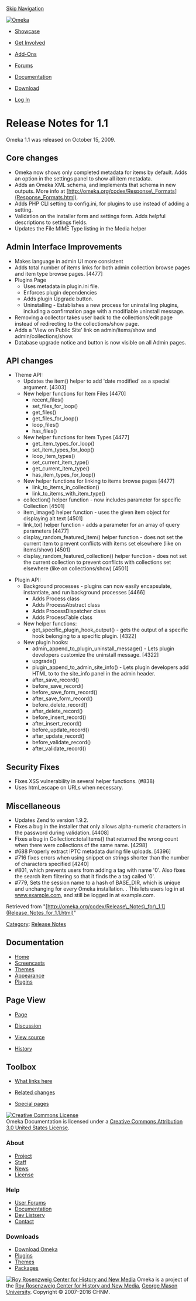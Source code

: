 <div id="wrap">

[Skip Navigation](Release_Notes_for_1.1.html#content)
<div id="header">

<div class="padding">

<span
id="logo">[![Omeka](http://omeka.org/ui/i/logo-horizontal-288px.gif)](../index.html)</span>
<div id="search-form">

</div>

-   <div id="nav-showcase">

    </div>

    [Showcase](../showcase.1.html)
-   <div id="nav-involved">

    </div>

    [Get Involved](../index.html%3Fp=124.html)
-   <div id="nav-addons">

    </div>

    [Add-Ons](../add-ons.1.html)
-   <div id="nav-forums">

    </div>

    [Forums](../forums/topic/mysqli-stmt.bind-result.html)
-   <div id="nav-documentation">

    </div>

    [Documentation](http://omeka.org/codex/)
-   <div id="nav-download">

    </div>

    [Download](../download.1.html)

</div>

</div>

<div id="content">

<div class="padding">

<div id="user-meta">

-   <div id="pt-login">

    </div>

    [Log
    In](http://omeka.org/c/index.php?title=Special:UserLogin&returnto=Release%20Notes%20for%201.1)

</div>

Release Notes for 1.1
=====================

<div id="primary">

Omeka 1.1 was released on October 15, 2009.

<span id="Core_changes" class="mw-headline"> Core changes </span>
-----------------------------------------------------------------

-   Omeka now shows only completed metadata for items by default. Adds
    an option in the settings panel to show all item metadata.
-   Adds an Omeka XML schema, and implements that schema in new outputs.
    More info at
    [http://omeka.org/codex/Response\_Formats](Response_Formats.html).
-   Adds PHP CLI setting to config.ini, for plugins to use instead of
    adding a setting.
-   Validation on the installer form and settings form. Adds helpful
    descriptions to settings fields.
-   Updates the File MIME Type listing in the Media helper

<span id="Admin_Interface_Improvements" class="mw-headline"> Admin Interface Improvements</span>
------------------------------------------------------------------------------------------------

-   Makes language in admin UI more consistent
-   Adds total number of items links for both admin collection browse
    pages and item type browse pages. \[4477\]
-   Plugins Page
    -   Uses metadata in plugin.ini file.
    -   Enforces plugin dependencies
    -   Adds plugin Upgrade button.
    -   Uninstalling - Establishes a new process for uninstalling
        plugins, including a confirmation page with a modifiable
        uninstall message.
-   Removing a collector takes user back to the collections/edit page
    instead of redirecting to the collections/show page.
-   Adds a 'View on Public Site' link on admin/items/show
    and admin/collections/show.
-   Database upgrade notice and button is now visible on all
    Admin pages.

<span id="API_changes" class="mw-headline"> API changes </span>
---------------------------------------------------------------

-   Theme API:
    -   Updates the item() helper to add 'date modified' as a
        special argument. \[4303\]
    -   New helper functions for Item Files \[4470\]
        -   recent\_files()
        -   set\_files\_for\_loop()
        -   get\_files()
        -   get\_files\_for\_loop()
        -   loop\_files()
        -   has\_files()
    -   New helper functions for Item Types \[4477\]
        -   get\_item\_types\_for\_loop()
        -   set\_item\_types\_for\_loop()
        -   loop\_item\_types()
        -   set\_current\_item\_type()
        -   get\_current\_item\_type()
        -   has\_item\_types\_for\_loop()
    -   New helper functions for linking to items browse pages \[4477\]
        -   link\_to\_items\_in\_collection()
        -   link\_to\_items\_with\_item\_type()
    -   collection() helper function - now includes parameter for
        specific Collection \[4501\]
    -   item\_image() helper function - uses the given item object for
        displaying alt text \[4501\]
    -   link\_to() helper function - adds a parameter for an array of
        query parameters \[4477\]
    -   display\_random\_featured\_item() helper function - does not set
        the current item to prevent conflicts with items set elsewhere
        (like on items/show) \[4501\]
    -   display\_random\_featured\_collection() helper function - does
        not set the current collection to prevent conflicts with
        collections set elsewhere (like on collections/show) \[4501\]

<!-- -->

-   Plugin API:
    -   Background processes - plugins can now easily encapsulate,
        instantiate, and run background processes \[4466\]
        -   Adds Process class
        -   Adds ProcessAbstract class
        -   Adds ProcessDispatcher class
        -   Adds ProcessTable class
    -   New helper functions:
        -   get\_specific\_plugin\_hook\_output() - gets the output of a
            specific hook belonging to a specific plugin. \[4322\]
    -   New plugin hooks:
        -   admin\_append\_to\_plugin\_uninstall\_message() - Lets
            plugin developers customize the uninstall message. \[4322\]
        -   upgrade()
        -   plugin\_append\_to\_admin\_site\_info() - Lets plugin
            developers add HTML to to the site\_info panel in the
            admin header.
        -   after\_save\_record()
        -   before\_save\_record()
        -   before\_save\_form\_record()
        -   after\_save\_form\_record()
        -   before\_delete\_record()
        -   after\_delete\_record()
        -   before\_insert\_record()
        -   after\_insert\_record()
        -   before\_update\_record()
        -   after\_update\_record()
        -   before\_validate\_record()
        -   after\_validate\_record()

<span id="Security_Fixes" class="mw-headline"> Security Fixes </span>
---------------------------------------------------------------------

-   Fixes XSS vulnerability in several helper functions. (\#838)
-   Uses html\_escape on URLs when necessary.

<span id="Miscellaneous" class="mw-headline"> Miscellaneous </span>
-------------------------------------------------------------------

-   Updates Zend to version 1.9.2.
-   Fixes a bug in the installer that only allows alpha-numeric
    characters in the password during validation. \[4408\]
-   Fixes a bug in Collection::totalItems() that returned the wrong
    count when there were collections of the same name. \[4298\]
-   \#688 Properly extract IPTC metadata during file uploads. \[4396\]
-   \#716 fixes errors when using snippet on strings shorter than the
    number of characters specified \[4240\]
-   \#801, which prevents users from adding a tag with name '0'. Also
    fixes the search item filtering so that it finds the a tag
    called '0'.
-   \#779, Sets the session name to a hash of BASE\_DIR, which is unique
    and unchanging for every Omeka installation. . This lets users log
    in at www.example.com, and still be logged in at example.com.

<div class="printfooter">

Retrieved from
"[http://omeka.org/codex/Release\_Notes\_for\_1.1](Release_Notes_for_1.1.html)"

</div>

<div id="catlinks" class="catlinks">

<div id="mw-normal-catlinks">

[Category](http://omeka.org/codex/Special:Categories "Special:Categories"):
<span dir="ltr">[Release
Notes](http://omeka.org/c/index.php?title=Category:Release_Notes&action=edit&redlink=1 "Category:Release Notes (page does not exist)")</span>

</div>

</div>

</div>

<div id="secondary">

<div class="portlet">

Documentation
-------------

-   [Home](http://omeka.org/codex/)
-   [Screencasts](http://omeka.org/codex/Screencasts)
-   [Themes](http://omeka.org/codex/Managing_Themes_2.0)
-   [Appearance](http://omeka.org/codex/Managing_Appearance_2.0)
-   [Plugins](http://omeka.org/codex/Plugins2.0)

</div>

<div class="portlet">

Page View
---------

-   <div id="nav-page">

    </div>

    [Page](Release_Notes_for_1.1.html)
-   <div id="nav-discussion">

    </div>

    [Discussion](http://omeka.org/c/index.php?title=Talk:Release_Notes_for_1.1&action=edit&redlink=1)
-   <div id="nav-view_source">

    </div>

    [View
    source](http://omeka.org/c/index.php?title=Release_Notes_for_1.1&action=edit)
-   <div id="nav-history">

    </div>

    [History](http://omeka.org/c/index.php?title=Release_Notes_for_1.1&action=history)

</div>

<div id="wiki-toolbox" class="portlet">

Toolbox
-------

-   <div id="t-whatlinkshere">

    </div>

    [What links here](Special:WhatLinksHere/Release_Notes_for_1.1.html)
-   <div id="t-recentchangeslinked">

    </div>

    [Related
    changes](Special:RecentChangesLinked/Release_Notes_for_1.1.html)
-   <div id="t-specialpages">

    </div>

    [Special pages](http://omeka.org/codex/Special:SpecialPages)

</div>

[![Creative Commons
License](https://i.creativecommons.org/l/by/3.0/us/88x31.png)](http://creativecommons.org/licenses/by/3.0/us/)\
Omeka Documentation is licensed under a [Creative Commons Attribution
3.0 United States
License](http://creativecommons.org/licenses/by/3.0/us/).

</div>

</div>

</div>

<div id="footer">

<div class="padding">

<div id="sitemap">

<div class="section">

### About

-   [Project](../index.html%3Fp=2.html)
-   [Staff](../index.html%3Fp=3.html)
-   [News](../blog.1.html)
-   [License](http://www.gnu.org/copyleft/gpl.html)

</div>

<div class="section">

### Help

-   [User Forums](../forums/topic/mysqli-stmt.bind-result.html)
-   [Documentation](http://omeka.org/codex/)
-   [Dev Listserv](http://groups.google.com/group/omeka-dev)
-   [Contact](http://omeka.org/contact/)

</div>

<div class="section">

### Downloads

-   [Download Omeka](../download.1.html)
-   [Plugins](../plugins.html)
-   [Themes](../download/themes/index.html)
-   [Packages](../index.html%3Fp=222.html)

</div>

</div>

<div id="chnm-meta">

<span id="chnm-logo">[![Roy Rosenzweig Center for History and New
Media](http://omeka.org/ui/i/rrchnm-logo-regular.gif)](http://chnm.gmu.edu)</span>
Omeka is a project of the [Roy Rosenzweig Center for History and New
Media](http://chnm.gmu.edu), [George Mason
University](http://www.gmu.edu). Copyright © 2007–2016 CHNM.

</div>

</div>

</div>

</div>
